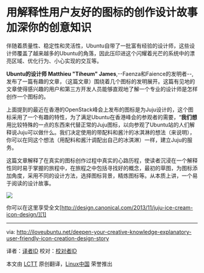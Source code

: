 用解释性用户友好的图标的创作设计故事加深你的创意知识
================================================================================
伴随着质量性、稳定性和灵活性，Ubuntu自带了一批富有经验的设计师，这些设计师覆盖了越来越多的Ubuntu的角落，因此压印进这个闪耀着光芒的系统中的漂亮区域、优化行为、小心实现的交互等。

 **Ubuntu的设计师 Matthieu "Tiheum" James**,--Faenza和Faience的发明者--, 发布了一篇有趣的文章，（这篇文章）围绕着几个图标的发明展开。这篇有见地的文章使得感兴趣的用户和第三方开发人员能够直观地了解一个专业的设计师是怎样创作一个图标的。

上面提到的最近在香港的OpenStack峰会上发布的图标是为Juju设计的，这个图标采用了一个有趣的特性，为了满足Ubuntu在香港峰会的参观者的需要，“**我们想**用比较特殊的一点的东西来代替正常的Juju图标，以向参观了Ubuntu站的人们解释说Juju可以做什么。我们决定使用的带配料和酱汁的冰淇淋的想法（来说明），你可以在同这个想法（用配料和酱汁调配出自己的冰淇淋）一样，建立Juju的服务。

这篇文章解释了在真实的图标创作过程中真实的心路历程，使读者沉浸在一个解释性同时易于掌握的旅程中，在旅程之中包括寻找好的概念，最初的草图，为图标添加角度，采用不同的设计方法，选择图标背景，精炼图标等。从本质上讲，一个易于阅读的设计故事。

![](http://iloveubuntu.net/pictures_me/icon%20creation%20design%20story.jpg)

你可以在这里享受全文[http://design.canonical.com/2013/11/juju-ice-cream-icon-design/][1]

--------------------------------------------------------------------------------

via: http://iloveubuntu.net/deepen-your-creative-knowledge-explanatory-user-friendly-icon-creation-design-story

译者：[译者ID](https://github.com/译者ID) 校对：[校对者ID](https://github.com/校对者ID)

本文由 [LCTT](https://github.com/LCTT/TranslateProject) 原创翻译，[Linux中国](http://linux.cn/) 荣誉推出

[1]:http://design.canonical.com/2013/11/juju-ice-cream-icon-design/